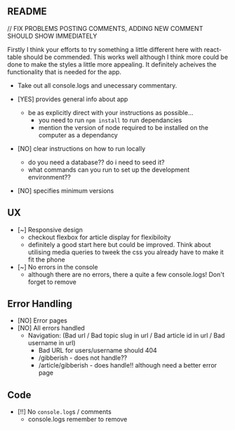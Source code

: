 ## README

// FIX PROBLEMS POSTING COMMENTS, ADDING NEW COMMENT SHOULD SHOW IMMEDIATELY

Firstly I think your efforts to try something a little different here with react-table should be commended. This works well although I think more could be done to make the styles a little more appealing. It definitely acheives the functionality that is needed for the app.

- Take out all console.logs and unecessary commentary.

- [YES] provides general info about app

  - be as explicitly direct with your instructions as possible...
    - you need to run `npm install` to run dependancies
    - mention the version of node required to be installed on the computer as a dependancy

- [NO] clear instructions on how to run locally
  - do you need a database?? do i need to seed it?
  - what commands can you run to set up the development environment??
- [NO] specifies minimum versions

## UX

- [~] Responsive design
  - checkout flexbox for article display for flexibiloity
  - definitely a good start here but could be improved. Think about utilising media queries to tweek the css you already have to make it fit the phone
- [~] No errors in the console
  - although there are no errors, there a quite a few console.logs! Don't forget to remove

## Error Handling

- [NO] Error pages
- [NO] All errors handled
  - Navigation: (Bad url / Bad topic slug in url / Bad article id in url / Bad username in url)
    - Bad URL for users/username should 404
    - /gibberish - does not handle??
    - /article/gibberish - does handle!! although need a better error page

## Code

- [!!] No `console.log`s / comments
  - console.logs remember to remove
